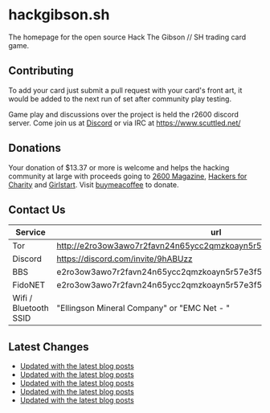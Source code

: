 # hackgibson.sh
The homepage for the open source Hack The Gibson // SH trading card game.


## Contributing

To add your card just submit a pull request with your card's front art, it would be added to the next run of set after community play testing.

Game play and discussions over the project is held the r2600 discord server. Come join us at [Discord](https://discord.com/invite/9hABUzz) or via IRC at https://www.scuttled.net/


## Donations

Your donation of $13.37 or more is welcome and helps the hacking community at large with proceeds going to [2600 Magazine](https://2600.com/), [Hackers for Charity](https://hackersforcharity.org) and [Girlstart](https://girlstart.org).  Visit [buymeacoffee](https://www.buymeacoffee.com/hackgibson.sh) to donate.


## Contact Us

Service | url
-|-
Tor | http://e2ro3ow3awo7r2favn24n65ycc2qmzkoayn5r57e3f56nvjwdcgg32ad.onion
Discord | https://discord.com/invite/9hABUzz
BBS | e2ro3ow3awo7r2favn24n65ycc2qmzkoayn5r57e3f56nvjwdcgg32ad.onion:23
FidoNET | e2ro3ow3awo7r2favn24n65ycc2qmzkoayn5r57e3f56nvjwdcgg32ad.onion:24554
Wifi / Bluetooth SSID | "Ellingson Mineral Company" or "EMC Net - <fidonet address>"

## Latest Changes
<!-- BLOG-POST-LIST:START -->
- [Updated with the latest blog posts](https://github.com/DFW2600/hackgibson.sh/commit/a75134f9051f64604017a9ba43a6bf6b82ee1bf0)
- [Updated with the latest blog posts](https://github.com/DFW2600/hackgibson.sh/commit/a94bb138844de9ff6ce78fdb709fd16dc3d2f901)
- [Updated with the latest blog posts](https://github.com/DFW2600/hackgibson.sh/commit/c380e39ef05be837bb5d76bc183fc0e1d846494c)
- [Updated with the latest blog posts](https://github.com/DFW2600/hackgibson.sh/commit/15a94ba5f82d8f6d9fe39ecad4849bfbe984893c)
- [Updated with the latest blog posts](https://github.com/DFW2600/hackgibson.sh/commit/1caf070b03e197b93d22aef4bcc9d0cef1575f5e)
<!-- BLOG-POST-LIST:END -->
